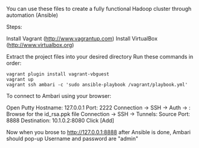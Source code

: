 You can use these files to create a fully functional Hadoop cluster through automation (Ansible)

Steps:

Install Vagrant (http://www.vagrantup.com)
Install VirtualBox (http://www.virtualbox.org)

Extract the project files into your desired directory
Run these commands in order:

```
vagrant plugin install vagrant-vbguest
vagrant up
vagrant ssh ambari -c 'sudo ansible-playbook /vagrant/playbook.yml'
```

To connect to Ambari using your browser:

Open Putty
Hostname: 127.0.0.1
Port: 2222
Connection -> SSH -> Auth -> <private key for authentication>: Browse for the id_rsa.ppk file
Connection -> SSH -> Tunnels:
	Source Port: 8888
	Destination: 10.1.0.2:8080
	Click [Add]
	
Now when you brose to http://127.0.0.1:8888 after Ansible is done, Ambari should pop-up
Username and password are "admin"